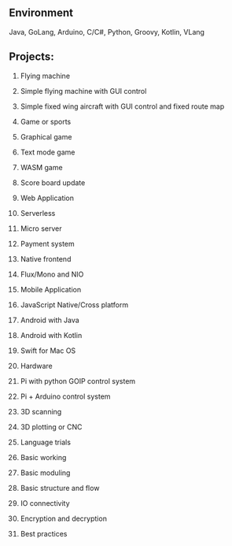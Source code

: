 
## Environment
Java, GoLang, Arduino, C/C#, Python, Groovy, Kotlin, VLang

## Projects:
1. Flying machine
 1. Simple flying machine with GUI control
 1. Simple fixed wing aircraft with GUI control and fixed route map
 
1. Game or sports
 1. Graphical game
 1. Text mode game
 1. WASM game
 1. Score board update
 
1. Web Application
 1. Serverless 
 1. Micro server
 1. Payment system
 1. Native frontend
 1. Flux/Mono and NIO
 
1. Mobile Application
 1. JavaScript Native/Cross platform
 1. Android with Java
 1. Android with Kotlin
 1. Swift for Mac OS
 
1. Hardware
 1. Pi with python GOIP control system
 1. Pi + Arduino control system
 1. 3D scanning
 3. 3D plotting or CNC
 
1. Language trials
 1. Basic working
 1. Basic moduling
 1. Basic structure and flow
 1. IO connectivity
 1. Encryption and decryption
 1. Best practices

